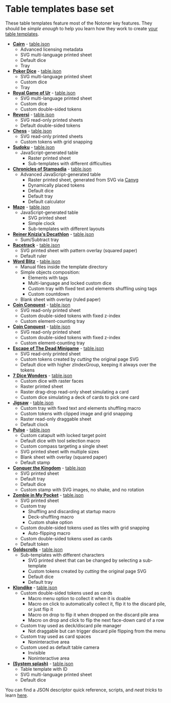 # Table templates base set

These table templates feature most of the Notoner key features. They should be _simple enough_ to help you learn how they work to create [your table templates](../custom/).

 - **[Cairn](cairn/)** - [table.json](cairn/table.json)
   - Advanced licensing metadata
   - SVG multi-language printed sheet
   - Default dice
   - Tray
 - **[Poker Dice](poker-dice/)** - [table.json](poker-dice/table.json)
   - SVG multi-language printed sheet
   - Custom dice
   - Tray
 - **[Royal Game of Ur](royal-game-of-ur/)** - [table.json](royal-game-of-ur/table.json)
   - SVG multi-language printed sheet
   - Custom dice
   - Custom double-sided tokens
 - **[Reversi](reversi/)** - [table.json](reversi/table.json)
   - SVG read-only printed sheets
   - Default double-sided tokens
 - **[Chess](chess/)** - [table.json](chess/table.json)
   - SVG read-only printed sheets
   - Custom tokens with grid snapping
 - **[Sudoku](sudoku/)** - [table.json](sudoku/table.json)
   - JavaScript-generated table
     - Raster printed sheet
     - Sub-templates with different difficulties
 - **[Chronicles of Stampadia](stampadia-chronicles/)** - [table.json](stampadia-chronicles/table.json)
   - Advanced JavaScript-generated table
     - Raster printed sheet, generated from SVG via [Canvg](https://github.com/canvg/canvg)
     - Dynamically placed tokens
     - Default dice
     - Default tray
     - Default calculator
 - **[Maze](maze/)** - [table.json](maze/table.json)
   - JavaScript-generated table
     - SVG printed sheet
     - Simple clock
     - Sub-templates with different layouts
 - **[Reiner Knizia's Decathlon](decathlon/)** - [table.json](decathlon/table.json)
   - Sum/Subtract tray
 - **[Racetrack](racetrack/)** - [table.json](racetrack/table.json)
   - SVG printed sheet with pattern overlay (squared paper)
   - Default ruler
 - **[Word Blitz](word-blitz/)** - [table.json](word-blitz/table.json)
   - Manual files inside the template directory
   - Simple objects composition:
     - Elements with tags
     - Multi-language and locked custom dice
     - Custom tray with fixed text and elements shuffling using tags
     - Custom countdown
   - Blank sheet with overlay (ruled paper)
 - **[Coin Conquest](coin-conquest/)** - [table.json](coin-conquest/table.json)
   - SVG read-only printed sheet
   - Custom double-sided tokens with fixed z-index
   - Custom element-counting tray
 - **[Coin Conquest](coin-conquest/)** - [table.json](coin-conquest/table.json)
   - SVG read-only printed sheet
   - Custom double-sided tokens with fixed z-index
   - Custom element-counting tray
 - **[Escape of The Dead Minigame](escape-of-the-dead/)** - [table.json](escape-of-the-dead/table.json)
   - SVG read-only printed sheet
   - Custom tokens created by _cutting_ the original page SVG
   - Default dice with higher zIndexGroup, keeping it always over the tokens
 - **[7 Dice Wonders](7-dice-wonders/)** - [table.json](7-dice-wonders/table.json)
   - Custom dice with raster faces
   - Raster printed sheet
   - Raster drag-drop read-only sheet simulating a card
   - Custom dice simulating a deck of cards to pick one card
 - **[Jigsaw](jigsaw/)** - [table.json](jigsaw/table.json)
   - Custom tray with fixed text and elements shuffling macro
   - Custom tokens with clipped image and grid snapping
   - Raster read-only draggable sheet
   - Default clock
 - **[Pulse](pulse/)** - [table.json](pulse/table.json)
   - Custom catapult with locked target point
   - Default dice with tool selection macro
   - Custom compass targeting a single sheet
   - SVG printed sheet with multiple sizes
   - Blank sheet with overlay (squared paper)
   - Default stamp
 - **[Conquer the Kingdom](conquer-the-kingdom/)** - [table.json](conquer-the-kingdom/table.json)
   - SVG printed sheet
   - Default tray
   - Default dice
   - Custom stamp with SVG images, no shake, and no rotation
 - **[Zombie in My Pocket](zombie-in-my-pocket/)** - [table.json](zombie-in-my-pocket/table.json)
   - SVG printed sheet
   - Custom tray
     - Shuffling and discarding at startup macro
     - Deck-shuffling macro
     - Custom shake option
   - Custom double-sided tokens used as tiles with grid snapping
     - Auto-flipping macro
   - Custom double-sided tokens used as cards
   - Default token
 - **[Goldscrolls](goldscrolls/)** - [table.json](goldscrolls/table.json)
   - Sub-templates with different characters
     - SVG printed sheet that can be changed by selecting a sub-template
     - Custom tokens created by _cutting_ the original page SVG
     - Default dice
     - Default tray
 - **[Klondike](klondike/)** - [table.json](klondike/table.json)
   - Custom double-sided tokens used as cards
     - Macro menu option to collect it when it is doable
     - Macro on click to automatically collect it, flip it to the discard pile, or just flip it
     - Macro on drop to flip it when dropped on the discard pile area
     - Macro on drop and click to flip the next face-down card of a row
   - Custom tray used as deck/discard pile manager
     - Not draggable but can trigger discard pile flipping from the menu
   - Custom tray used as card spaces
     - Noninteractive area
   - Custom used as default table camera
     - Invisible
     - Noninteractive area
 - **[(System splash)](system-splash/)** - [table.json](system-splash/table.json)
   - Table template with ID
   - SVG multi-language printed sheet
   - Default dice

You can find a JSON descriptor quick reference, scripts, and _neat tricks_ to learn [here](../../assets/).
